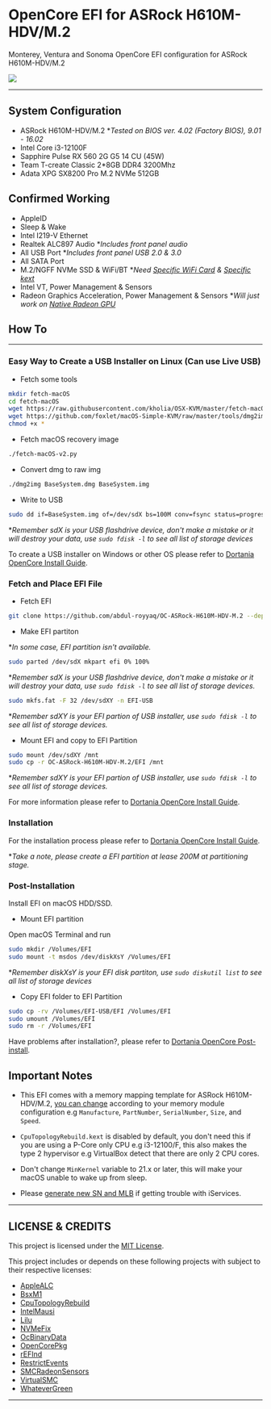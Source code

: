 # OpenCore EFI for ASRock H610M-HDV/M.2

Monterey, Ventura and Sonoma OpenCore EFI configuration for ASRock H610M-HDV/M.2

![](https://i.imgur.com/jHFOiBt.png)

---

## System Configuration

* ASRock H610M-HDV/M.2 **Tested on BIOS ver. 4.02 (Factory BIOS), 9.01 - 16.02*
* Intel Core i3-12100F
* Sapphire Pulse RX 560 2G G5 14 CU (45W)
* Team T-create Classic 2*8GB DDR4 3200Mhz
* Adata XPG SX8200 Pro M.2 NVMe 512GB

## Confirmed Working

* AppleID
* Sleep & Wake
* Intel I219-V Ethernet
* Realtek ALC897 Audio **Includes front panel audio*
* All USB Port **Includes front panel USB 2.0 & 3.0*
* All SATA Port
* M.2/NGFF NVMe SSD & WiFi/BT **Need [Specific WiFi Card](https://dortania.github.io/Wireless-Buyers-Guide) & [Specific kext](https://dortania.github.io/OpenCore-Install-Guide/ktext.html#wifi-and-bluetooth)*
* Intel VT, Power Management & Sensors
* Radeon Graphics Acceleration, Power Management & Sensors **Will just work on [Native Radeon GPU](https://dortania.github.io/GPU-Buyers-Guide/modern-gpus/amd-gpu.html#native-amd-gpus)*

## How To

---

### Easy Way to Create a USB Installer on Linux (Can use Live USB)

* Fetch some tools

```bash
mkdir fetch-macOS
cd fetch-macOS
wget https://raw.githubusercontent.com/kholia/OSX-KVM/master/fetch-macOS-v2.py
wget https://github.com/foxlet/macOS-Simple-KVM/raw/master/tools/dmg2img
chmod +x *
```

* Fetch macOS recovery image

```bash
./fetch-macOS-v2.py
```

* Convert dmg to raw img

```bash
./dmg2img BaseSystem.dmg BaseSystem.img
```

* Write to USB

```bash
sudo dd if=BaseSystem.img of=/dev/sdX bs=100M conv=fsync status=progress
```

**Remember sdX is your USB flashdrive device, don't make a mistake or it will destroy your data, use `sudo fdisk -l` to see all list of storage devices*

To create a USB installer on Windows or other OS please refer to [Dortania OpenCore Install Guide](https://dortania.github.io/OpenCore-Install-Guide/installer-guide/#making-the-installer).

### Fetch and Place EFI File

* Fetch EFI

```bash
git clone https://github.com/abdul-royyaq/OC-ASRock-H610M-HDV-M.2 --depth 1 
```

* Make EFI partiton

**In some case, EFI partition isn't available.*

```bash
sudo parted /dev/sdX mkpart efi 0% 100%
```

**Remember sdX is your USB flashdrive device, don't make a mistake or it will destroy your data, use `sudo fdisk -l` to see all list of storage devices.*

```bash
sudo mkfs.fat -F 32 /dev/sdXY -n EFI-USB
```

**Remember sdXY is your EFI partion of USB installer, use `sudo fdisk -l` to see all list of storage devices.*

* Mount EFI and copy to EFI Partition

```bash
sudo mount /dev/sdXY /mnt
sudo cp -r OC-ASRock-H610M-HDV-M.2/EFI /mnt
```

**Remember sdXY is your EFI partion of USB installer, use `sudo fdisk -l` to see all list of storage devices.*

For more information please refer to [Dortania OpenCore Install Guide](https://dortania.github.io/OpenCore-Install-Guide/installer-guide/opencore-efi.html).

### Installation

For the installation process please refer to [Dortania OpenCore Install Guide](https://dortania.github.io/OpenCore-Install-Guide/installation/installation-process.html).

**Take a note, please create a EFI partition at lease 200M at partitioning stage.*

### Post-Installation

Install EFI on macOS HDD/SSD.

* Mount EFI partition

Open macOS Terminal and run

```bash
sudo mkdir /Volumes/EFI
sudo mount -t msdos /dev/diskXsY /Volumes/EFI
```

**Remember diskXsY is your EFI disk partiton, use `sudo diskutil list` to see all list of storage devices*

* Copy EFI folder to EFI Partition

```bash
sudo cp -rv /Volumes/EFI-USB/EFI /Volumes/EFI
sudo umount /Volumes/EFI
sudo rm -r /Volumes/EFI
```

Have problems after installation?, please refer to [Dortania OpenCore Post-install](https://dortania.github.io/OpenCore-Post-Install).

## Important Notes

* This EFI comes with a memory mapping template for ASRock H610M-HDV/M.2, [you can change](https://dortania.github.io/OpenCore-Post-Install/universal/memory.html) according to your memory module configuration e.g `Manufacture`, `PartNumber`, `SerialNumber`, `Size`, and `Speed`.

* `CpuTopologyRebuild.kext` is disabled by default, you don't need this if you are using a P-Core only CPU e.g i3-12100/F, this also makes the type 2 hypervisor e.g VirtualBox detect that there are only 2 CPU cores.

* Don't change `MinKernel` variable to 21.x or later, this will make your macOS unable to wake up from sleep.

* Please [generate new SN and MLB](https://dortania.github.io/OpenCore-Post-Install/universal/iservices.html#using-macserial) if getting trouble with iServices.

---

## LICENSE & CREDITS

This project is licensed under the [MIT License](https://opensource.org/license/mit).

This project includes or depends on these following projects with subject to their respective licenses:

* [AppleALC](https://github.com/acidanthera/AppleALC)
* [BsxM1](https://github.com/blackosx/BsxM1)
* [CpuTopologyRebuild](https://github.com/b00t0x/CpuTopologyRebuild)
* [IntelMausi](https://github.com/acidanthera/IntelMausi)
* [Lilu](https://github.com/acidanthera/Lilu)
* [NVMeFix](https://github.com/acidanthera/NVMeFix)
* [OcBinaryData](https://github.com/acidanthera/OcBinaryData)
* [OpenCorePkg](https://github.com/acidanthera/OpenCorePkg)
* [rEFInd](https://sourceforge.net/p/refind)
* [RestrictEvents](https://github.com/acidanthera/RestrictEvents)
* [SMCRadeonSensors](https://github.com/ChefKissInc/SMCRadeonSensors)
* [VirtualSMC](https://github.com/acidanthera/VirtualSMC)
* [WhateverGreen](https://github.com/acidanthera/WhateverGreen)

----
